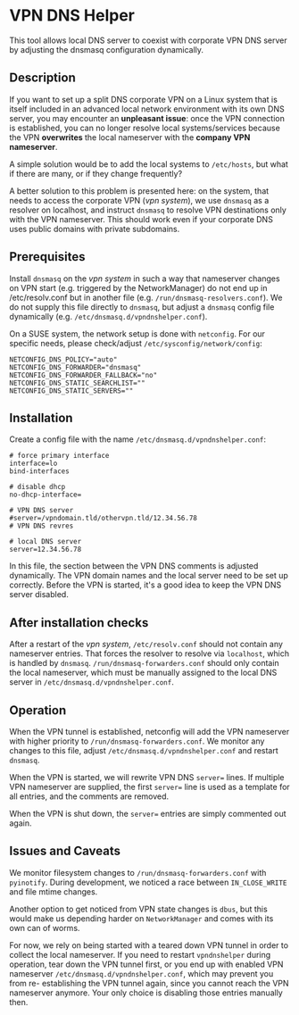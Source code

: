 VPN DNS Helper
==============
This tool allows local DNS server to coexist with corporate VPN DNS server by
adjusting the dnsmasq configuration dynamically.

Description
-----------
If you want to set up a split DNS corporate VPN on a Linux system that is itself
included in an advanced local network environment with its own DNS server, you
may encounter an **unpleasant issue**: once the VPN connection is established, you
can no longer resolve local systems/services because the VPN **overwrites** the
local nameserver with the **company VPN nameserver**.

A simple solution would be to add the local systems to `/etc/hosts`, but what if
there are many, or if they change frequently?

A better solution to this problem is presented here: on the system, that needs
to access the corporate VPN (*vpn system*), we use `dnsmasq` as a resolver on
localhost, and instruct `dnsmasq` to resolve VPN destinations only with the
VPN nameserver. This should work even if your corporate DNS uses public domains
with private subdomains.

Prerequisites
-------------
Install `dnsmasq` on the *vpn system* in such a way that nameserver changes on VPN
start (e.g. triggered by the NetworkManager) do not end up in /etc/resolv.conf
but in another file (e.g. `/run/dnsmasq-resolvers.conf`). We do not supply this
file directly to `dnsmasq`, but adjust a `dnsmasq` config file dynamically
(e.g. `/etc/dnsmasq.d/vpndnshelper.conf`).

On a SUSE system, the network setup is done with `netconfig`. For our specific
needs, please check/adjust `/etc/sysconfig/network/config`:

```
NETCONFIG_DNS_POLICY="auto"
NETCONFIG_DNS_FORWARDER="dnsmasq"
NETCONFIG_DNS_FORWARDER_FALLBACK="no"
NETCONFIG_DNS_STATIC_SEARCHLIST=""
NETCONFIG_DNS_STATIC_SERVERS=""
```

Installation
------------
Create a config file with the name `/etc/dnsmasq.d/vpndnshelper.conf`:
```
# force primary interface
interface=lo
bind-interfaces

# disable dhcp
no-dhcp-interface=

# VPN DNS server
#server=/vpndomain.tld/othervpn.tld/12.34.56.78
# VPN DNS revres

# local DNS server
server=12.34.56.78
```

In this file, the section between the VPN DNS comments is adjusted dynamically.
The VPN domain names and the local server need to be set up correctly. Before
the VPN is started, it's a good idea to keep the VPN DNS server disabled.

After installation checks
-------------------------
After a restart of the *vpn system*, `/etc/resolv.conf` should not contain any
nameserver entries. That forces the resolver to resolve via `localhost`, which is
handled by `dnsmasq`. `/run/dnsmasq-forwarders.conf` should only contain the local
nameserver, which must be manually assigned to the local DNS server in
`/etc/dnsmasq.d/vpndnshelper.conf`.

Operation
---------
When the VPN tunnel is established, netconfig will add the VPN nameserver with
higher priority to `/run/dnsmasq-forwarders.conf`. We monitor any changes to this
file, adjust `/etc/dnsmasq.d/vpndnshelper.conf` and restart `dnsmasq`.

When the VPN is started, we will rewrite VPN DNS `server=` lines. If multiple VPN
nameserver are supplied, the first `server=` line is used as a template for all
entries, and the comments are removed.

When the VPN is shut down, the `server=` entries are simply commented out again.

Issues and Caveats
------------------
We monitor filesystem changes to `/run/dnsmasq-forwarders.conf` with `pyinotify`.
During development, we noticed a race between `IN_CLOSE_WRITE` and file mtime
changes.

Another option to get noticed from VPN state changes is `dbus`, but this would
make us depending harder on `NetworkManager` and comes with its own can of worms.

For now, we rely on being started with a teared down VPN tunnel in order to
collect the local nameserver. If you need to restart `vpndnshelper` during
operation, tear down the VPN tunnel first, or you end up with enabled VPN 
nameserver `/etc/dnsmasq.d/vpndnshelper.conf`, which may prevent you from re-
establishing the VPN tunnel again, since you cannot reach the VPN nameserver
anymore. Your only choice is disabling those entries manually then.

